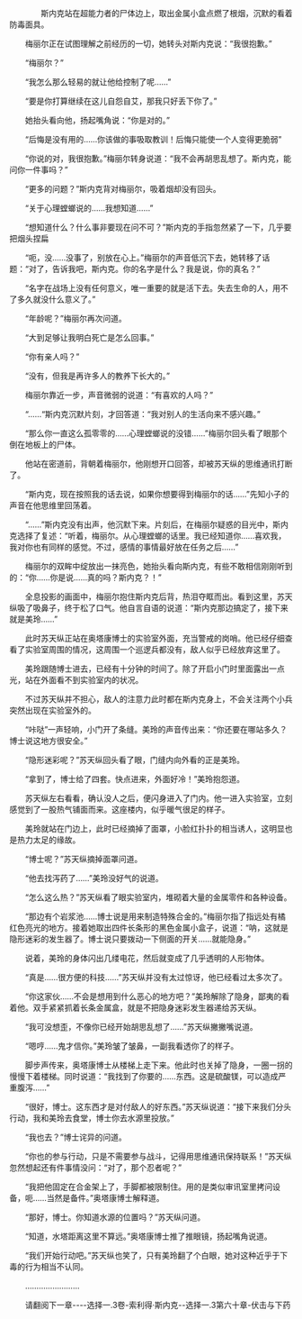 <div class="read-content j_readContent" id="">
                <p>　　　　斯内克站在超能力者的尸体边上，取出金属小盒点燃了根烟，沉默的看着防毒面具。<p>　　梅丽尔正在试图理解之前经历的一切，她转头对斯内克说：“我很抱歉。”<p>　　“梅丽尔？”<p>　　“我怎么那么轻易的就让他给控制了呢……”<p>　　“要是你打算继续在这儿自怨自艾，那我只好丢下你了。”<p>　　她抬头看向他，扬起嘴角说：“你是对的。”<p>　　“后悔是没有用的……你该做的事吸取教训！后悔只能使一个人变得更脆弱”<p>　　“你说的对，我很抱歉。”梅丽尔转身说道：“我不会再胡思乱想了。斯内克，能问你一件事吗？”<p>　　“更多的问题？”斯内克背对梅丽尔，吸着烟却没有回头。<p>　　“关于心理螳螂说的……我想知道……”<p>　　“想知道什么？什么事非要现在问不可？”斯内克的手指忽然紧了一下，几乎要把烟头捏扁<p>　　“呃，没……没事了，别放在心上。”梅丽尔的声音低沉下去，她转移了话题：“对了，告诉我吧，斯内克。你的名字是什么？我是说，你的真名？”<p>　　“名字在战场上没有任何意义，唯一重要的就是活下去。失去生命的人，用不了多久就没什么意义了。”<p>　　“年龄呢？”梅丽尔再次问道。<p>　　“大到足够让我明白死亡是怎么回事。”<p>　　“你有亲人吗？”<p>　　“没有，但我是再许多人的教养下长大的。”<p>　　梅丽尔靠近一步，声音微弱的说道：“有喜欢的人吗？”<p>　　“……“斯内克沉默片刻，才回答道：“我对别人的生活向来不感兴趣。”<p>　　“那么你一直这么孤零零的……心理螳螂说的没错……”梅丽尔回头看了眼那个倒在地板上的尸体。<p>　　他站在密道前，背朝着梅丽尔，他刚想开口回答，却被苏天纵的思维通讯打断了。<p>　　“斯内克，现在按照我的话去说，如果你想要得到梅丽尔的话……”先知小子的声音在他思维里回荡着。<p>　　“……”斯内克没有出声，他沉默下来。片刻后，在梅丽尔疑惑的目光中，斯内克选择了复述：“听着，梅丽尔。从心理螳螂的话里。我已经知道你……喜欢我，我对你也有同样的感觉。不过，感情的事情最好放在任务之后……”<p>　　梅丽尔的双眸中绽放出一抹亮色，她抬头看向斯内克，有些不敢相信刚刚听到的：“你……你是说……真的吗？斯内克？！”<p>　　全息投影的画面中，梅丽尔抱住斯内克后背，热泪夺眶而出。看到这里，苏天纵吸了吸鼻子，终于松了口气。他自言自语的说道：“斯内克那边搞定了，接下来就是美玲……”<p>　　此时苏天纵正站在奥塔康博士的实验室外面，充当警戒的岗哨。他已经仔细查看了实验室周围的情况，这周围一个巡逻兵都没有，敌人似乎已经放弃这里了。<p>　　美玲跟随博士进去，已经有十分钟的时间了。除了开启小门时里面露出一点光，站在外面看不到实验室内的状况。<p>　　不过苏天纵并不担心，敌人的注意力此时都在斯内克身上，不会关注两个小兵突然出现在实验室外的。<p>　　“咔哒”一声轻响，小门开了条缝。美玲的声音传出来：“你还要在哪站多久？博士说这地方很安全。”<p>　　“隐形迷彩呢？”苏天纵回头看了眼，门缝内向外看的正是美玲。<p>　　“拿到了，博士给了四套。快点进来，外面好冷！”美玲抱怨道。<p>　　苏天纵左右看看，确认没人之后，便闪身进入了门内。他一进入实验室，立刻感觉到了一股热气铺面而来。这座楼内，似乎暖气很足的样子。<p>　　美玲就站在门边上，此时已经摘掉了面罩，小脸红扑扑的相当诱人，这明显也是热力太足的缘故。<p>　　“博士呢？”苏天纵摘掉面罩问道。<p>　　“他去找泻药了……”美玲没好气的说道。<p>　　“怎么这么热？”苏天纵看了眼实验室内，堆砌着大量的金属零件和各种设备。<p>　　“那边有个岩浆池……博士说是用来制造特殊合金的。”梅丽尔指了指远处有橘红色亮光的地方。接着她取出四件长条形的黑色金属小盒子，说道：“呐，这就是隐形迷彩的发生器了。博士说只要拨动一下侧面的开关……就能隐身。”<p>　　说着，美玲的身体闪出几缕电花，然后就变成了几乎透明的人形物体。<p>　　“真是……很方便的科技……”苏天纵并没有太过惊讶，他已经看过太多次了。<p>　　“你这家伙……不会是想用到什么恶心的地方吧？”美玲解除了隐身，鄙夷的看着他。双手紧紧抓着长条金属盒，就是不把隐身迷彩发生器递给苏天纵。<p>　　“我可没想歪，不像你已经开始胡思乱想了……”苏天纵撇撇嘴说道。<p>　　“嗯哼……鬼才信你。”美玲皱了皱鼻，一副我看透你了的样子。<p>　　脚步声传来，奥塔康博士从楼梯上走下来。他此时也关掉了隐身，一圈一拐的慢慢下着楼梯。同时说道：“我找到了你要的……东西。这是硫酸镁，可以造成严重腹泻……”<p>　　“很好，博士。这东西才是对付敌人的好东西。”苏天纵说道：“接下来我们分头行动，我和美玲去食堂，博士你去水源里投放。”<p>　　“我也去？”博士诧异的问道。<p>　　“你也的参与行动，只是不需要参与战斗，记得用思维通讯保持联系！”苏天纵忽然想起还有件事情没问：“对了，那个忍者呢？”<p>　　“我把他固定在合金架上了，手脚都被限制住。用的是类似审讯室里拷问设备，呃……当然是备件。”奥塔康博士解释道。<p>　　“那好，博士。你知道水源的位置吗？”苏天纵问道。<p>　　“知道，水塔距离这里不算远。”奥塔康博士推了推眼镜，扬起嘴角说道。<p>　　“我们开始行动吧。”苏天纵也笑了，只有美玲翻了个白眼，她对这种近乎于下毒的行为相当不认同。<p>　　……………………<p>　　请翻阅下一章----选择一.3卷-索利得·斯内克--选择一.3第六十章-伏击与下药<p> 
            </div>